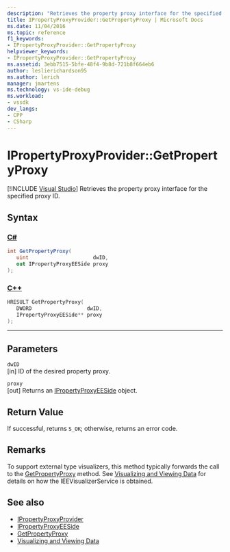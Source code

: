 ```yaml
---
description: "Retrieves the property proxy interface for the specified proxy ID."
title: IPropertyProxyProvider::GetPropertyProxy | Microsoft Docs
ms.date: 11/04/2016
ms.topic: reference
f1_keywords:
- IPropertyProxyProvider::GetPropertyProxy
helpviewer_keywords:
- IPropertyProxyProvider::GetPropertyProxy
ms.assetid: 3ebb7515-5bfe-48f4-9b8d-721b8f664eb6
author: leslierichardson95
ms.author: lerich
manager: jmartens
ms.technology: vs-ide-debug
ms.workload:
- vssdk
dev_langs:
- CPP
- CSharp
---
```

# IPropertyProxyProvider::GetPropertyProxy

 [!INCLUDE [Visual Studio](~/includes/applies-to-version/vs-windows-only.md)]
Retrieves the property proxy interface for the specified proxy ID.

## Syntax

### [C#](#tab/csharp)
```csharp
int GetPropertyProxy(
   uint                     dwID,
   out IPropertyProxyEESide proxy
);
```
### [C++](#tab/cpp)
```cpp
HRESULT GetPropertyProxy(
   DWORD                  dwID,
   IPropertyProxyEESide** proxy
);
```
---

## Parameters
`dwID`\
[in] ID of the desired property proxy.

`proxy`\
[out] Returns an [IPropertyProxyEESide](../../../extensibility/debugger/reference/ipropertyproxyeeside.md) object.

## Return Value
 If successful, returns `S_OK`; otherwise, returns an error code.

## Remarks
 To support external type visualizers, this method typically forwards the call to the [GetPropertyProxy](../../../extensibility/debugger/reference/ieevisualizerservice-getpropertyproxy.md) method. See [Visualizing and Viewing Data](../../../extensibility/debugger/visualizing-and-viewing-data.md) for details on how the IEEVisualizerService is obtained.

## See also
- [IPropertyProxyProvider](../../../extensibility/debugger/reference/ipropertyproxyprovider.md)
- [IPropertyProxyEESide](../../../extensibility/debugger/reference/ipropertyproxyeeside.md)
- [GetPropertyProxy](../../../extensibility/debugger/reference/ieevisualizerservice-getpropertyproxy.md)
- [Visualizing and Viewing Data](../../../extensibility/debugger/visualizing-and-viewing-data.md)
